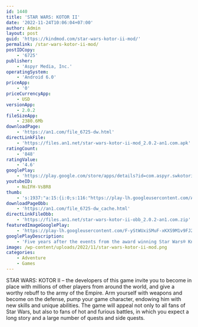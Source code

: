 ```yaml
---
id: 1440
title: 'STAR WARS: KOTOR II'
date: '2022-11-24T10:06:04+07:00'
author: Admin
layout: post
guid: 'https://kindmod.com/star-wars-kotor-ii-mod/'
permalink: /star-wars-kotor-ii-mod/
postIDCopy:
    - '6725'
publisher:
    - 'Aspyr Media, Inc.'
operatingSystem:
    - 'Android 6.0'
priceApp:
    - '0'
priceCurrencyApp:
    - USD
versionApp:
    - 2.0.2
fileSizeApp:
    - 2380.6Mb
downloadPage:
    - 'https://an1.com/file_6725-dw.html'
directLinkFile:
    - 'https://files.an1.net/star-wars-kotor-ii-mod_2.0.2-an1.com.apk'
ratingCount:
    - '848'
ratingValue:
    - '4.6'
googlePlay:
    - 'https://play.google.com/store/apps/details?id=com.aspyr.swkotorii'
youtubeID:
    - NuIFH-VsBR8
thumb:
    - 's:1937:"a:15:{i:0;s:116:"https://play-lh.googleusercontent.com/Atao7Vqgu6s4ewJwOfL2J_UWRY2peHcJ0z3n0Y-KNcQ8olP76tqRNv4Nas9jBpv0CcAT=w526-h296";i:1;s:116:"https://play-lh.googleusercontent.com/Ytjgoz41D1qwfVXDHAQNbvIJaltnoVhYgQNF9kX8GQ8ckRneZxeHRMau3qBB9PqgLXFq=w526-h296";i:2;s:115:"https://play-lh.googleusercontent.com/-7VTNfIgviBCPzznWBk7MBq-YAjgo5f1-60UZM3lFJln3BdOofGjrnPnxadmhLhzaL4=w526-h296";i:3;s:115:"https://play-lh.googleusercontent.com/-BgZ3-f8yeNwAEZL4BN6HvXan1DsA7gbLmO9f9biDBMhGiXuq1ji-2_CR6w7GYmJiy0=w526-h296";i:4;s:116:"https://play-lh.googleusercontent.com/Ar86ogx3DkjOuZk3vbgtSR0TDm3Sb0T4Nu2KfBUaf3v1ZHLJi0WPYHc7VA03rlbvNvQX=w526-h296";i:5;s:115:"https://play-lh.googleusercontent.com/V0JknqSYB63T64Rt_uPWGZI_RTxn9WN6obxehuTS77AZI6k5eWWZIhv7i-iHhs-O7Z0=w526-h296";i:6;s:116:"https://play-lh.googleusercontent.com/gei1n-y4-y9cvZE0pWftwQ3H2AgmbIUZ1_pXLq8UTI3qWSRhZUiejudCjRpCKLubZHUQ=w526-h296";i:7;s:114:"https://play-lh.googleusercontent.com/ZR3uwmAYIt7n7KGgnPXr5KBcujUYMO-xbN4cjZJWcEM4cnd6EbSvPZsUwP3QMeHCpg=w526-h296";i:8;s:116:"https://play-lh.googleusercontent.com/WJfQGOdibWGAtWJnLkZoGnPDAf7th4eV9YkmSS6MDb53JQPVxJK1TGEk62rtE3mKpDul=w526-h296";i:9;s:115:"https://play-lh.googleusercontent.com/38qz9U08rWeDOvEd0CL8sjYgtuu80OzjPQzT1qYhMOhDGSsB05K5h4D3o9fjHb-9D-8=w526-h296";i:10;s:116:"https://play-lh.googleusercontent.com/crwTVmjz707VfSpyAlQVzO_idc2G374KWQNPAUT7ScHL8PCkPEa515yinIfvg8NPGuP1=w526-h296";i:11;s:115:"https://play-lh.googleusercontent.com/pP6R5nxAcElmvW74Xw2LdHan4XbbS5DA48dTo8FWkPkohtFUV07zkkTOCDOa4tAg7Vk=w526-h296";i:12;s:114:"https://play-lh.googleusercontent.com/zFPyWO0sK-4TP5Pt6XI7_rgidN_LK1E4IRHeyfcL6id_MbiBwvYRQfJwZu5bfiStnw=w526-h296";i:13;s:116:"https://play-lh.googleusercontent.com/EzQjnEF1FCatdnY0BYtTjk_omc6K5Fxr8FU1Oc650RWX1up9QetvBXWAf1ulMKumgb0M=w526-h296";i:14;s:115:"https://play-lh.googleusercontent.com/u6RSlyAZ6RvnrI70FU4aZ7asg_aacvaXK7xKwY-UUIsSRRq6mHE4ijZnFf7f1EcMHuI=w526-h296";}";'
downloadPageObb:
    - 'https://an1.com/file_6725-dw_cache.html'
directLinkFileObb:
    - 'https://files.an1.net/star-wars-kotor-ii-obb_2.0.2-an1.com.zip'
featuredImageGooglePlay:
    - 'https://play-lh.googleusercontent.com/F-yStWUxiSMuF-xKXS9M1v9FJ2AiDiCLMxPa2LIgweeccuryyffKd_GwyJo2PZeuVMA'
googlePlayDescription:
    - 'Five years after the events from the award winning Star Wars® Knights of the Old Republic™, the Sith Lords have hunted the Jedi to the edge of extinction and are on the verge of crushing the Old Republic.With the Jedi Order in ruin, the Republic’s only hope is a lone Jedi struggling to reconnect with the Force. As this Jedi, you will be faced with the galaxy’s most dire decision: Follow the light side or succumb to the dark….————————————————.'
image: /wp-content/uploads/2022/11/star-wars-kotor-ii-mod.png
categories:
    - Adventure
    - Games
---
```


STAR WARS: KOTOR II – the developers of this game invite you to become in place with millions of other players from around the world, and give a worthy rebuff to the army of the Empire. Arm yourself with weapons and become on the defense, pump your game character, endowing him with new skills and unique abilities. The game will appeal not only to all fans of Star Wars, but also to fans of hot and furious battles, in which you expect a long story and a large number of quests and side quests.